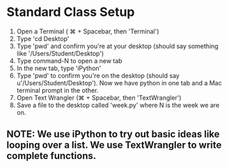 # Standard Class Setup
1. Open a Terminal ( &#8984; + Spacebar, then 'Terminal')
2. Type 'cd Desktop'
3. Type 'pwd' and confirm you're at your desktop (should say something like '/Users/Student/Desktop')
4. Type command-N to open a new tab
5. In the new tab, type 'iPython'
6. Type 'pwd' to confirm you're on the desktop (should say u'/Users/Student/Desktop'). Now we have python in one tab and a Mac terminal prompt in the other.
7. Open Text Wrangler (&#8984; + Spacebar, then 'TextWrangler')
8. Save a file to the desktop called 'week<N>.py' where N is the week we are on.  

## NOTE: We use iPython to try out basic ideas like looping over a list. We use TextWrangler to write complete functions.
